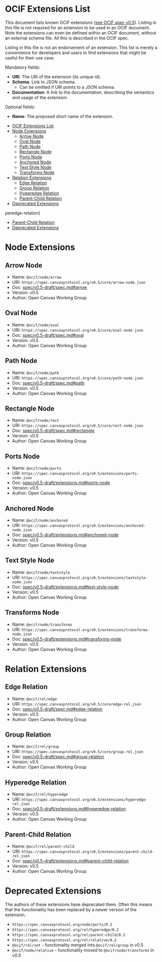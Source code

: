 # OCIF Extensions List

This document lists known OCIF extensions ([see OCIF spec v0.5](spec/v0.5-draft/spec.md)).
Listing in this file is not required for an extension to be used in an OCIF document.
Note the extensions can even be defined within an OCIF document, without an external schema file.
All this is described in the OCIF spec.

Listing in this file is not an endorsement of an extension.
This list is merely a convenience for developers and users to find extensions that might be useful for their use case.

Mandatory fields:

- **URI**: The URI of the extension (its unique id).
- **Schema**: Link to JSON schema.
  - Can be omitted if URI points to a JSON schema.
- **Documentation**: A link to the documentation, describing the semantics and usage of the extension.

Optional fields:

- **Name**: The proposed short name of the extension.<!-- TOC -->
* [OCIF Extensions List](#ocif-extensions-list)
* [Node Extensions](#node-extensions)
  * [Arrow Node](#arrow-node)
  * [Oval Node](#oval-node)
  * [Path Node](#path-node)
  * [Rectangle Node](#rectangle-node)
  * [Ports Node](#ports-node)
  * [Anchored Node](#anchored-node)
  * [Text Style Node](#text-style-node)
  * [Transforms Node](#transforms-node)
* [Relation Extensions](#relation-extensions)
  * [Edge Relation](#edge-relation)
  * [Group Relation](#group-relation)
  * [Hyperedge Relation](#hyperedge-relation)
  * [Parent-Child Relation](#parent-child-relation)
* [Deprecated Extensions](#deprecated-extensions)
<!-- TOC -->peredge-relation)
  - [Parent-Child Relation](#parent-child-relation)
- [Deprecated Extensions](#deprecated-extensions)
<!-- TOC -->

# Node Extensions

## Arrow Node

- Name: `@ocif/node/arrow`
- URI: `https://spec.canvasprotocol.org/v0.5/core/arrow-node.json`
- Doc: [spec/v0.5-draft/spec.md#arrow](spec/v0.5-draft/spec.md#arrow)
- Version: v0.5
- Author: Open Canvas Working Group

## Oval Node

- Name: `@ocif/node/oval`
- URI: `https://spec.canvasprotocol.org/v0.5/core/oval-node.json`
- Doc: [spec/v0.5-draft/spec.md#oval](spec/v0.5-draft/spec.md#oval)
- Version: v0.5
- Author: Open Canvas Working Group

## Path Node

- Name: `@ocif/node/path`
- URI: `https://spec.canvasprotocol.org/v0.5/core/path-node.json`
- Doc: [spec/v0.5-draft/spec.md#path](spec/v0.5-draft/spec.md#path)
- Version: v0.5
- Author: Open Canvas Working Group

## Rectangle Node

- Name: `@ocif/node/rect`
- URI: `https://spec.canvasprotocol.org/v0.5/core/rect-node.json`
- Doc: [spec/v0.5-draft/spec.md#rectangle](spec/v0.5-draft/spec.md#rectangle)
- Version: v0.5
- Author: Open Canvas Working Group

## Ports Node

- Name: `@ocif/node/ports`
- URI: `https://spec.canvasprotocol.org/v0.5/extensions/ports-node.json`
- Doc: [spec/v0.5-draft/extensions.md#ports-node](spec/v0.5-draft/extensions.md#ports-node)
- Version: v0.5
- Author: Open Canvas Working Group

## Anchored Node

- Name: `@ocif/node/anchored`
- URI: `https://spec.canvasprotocol.org/v0.5/extensions/anchored-node.json`
- Doc: [spec/v0.5-draft/extensions.md#anchored-node](spec/v0.5-draft/extensions.md#anchored-node)
- Version: v0.5
- Author: Open Canvas Working Group

## Text Style Node

- Name: `@ocif/node/textstyle`
- URI: `https://spec.canvasprotocol.org/v0.5/extensions/textstyle-node.json`
- Doc: [spec/v0.5-draft/extensions.md#text-style-node](spec/v0.5-draft/extensions.md#text-style-node)
- Version: v0.5
- Author: Open Canvas Working Group

## Transforms Node

- Name: `@ocif/node/transforms`
- URI: `https://spec.canvasprotocol.org/v0.5/extensions/transforms-node.json`
- Doc: [spec/v0.5-draft/extensions.md#transforms-node](spec/v0.5-draft/extensions.md#transforms-node)
- Version: v0.5
- Author: Open Canvas Working Group

# Relation Extensions

## Edge Relation

- Name: `@ocif/rel/edge`
- URI: `https://spec.canvasprotocol.org/v0.5/core/edge-rel.json`
- Doc: [spec/v0.5-draft/spec.md#edge-relation](spec/v0.5-draft/spec.md#edge-relation)
- Version: v0.5
- Author: Open Canvas Working Group

## Group Relation

- Name: `@ocif/rel/group`
- URI: `https://spec.canvasprotocol.org/v0.5/core/group-rel.json`
- Doc: [spec/v0.5-draft/spec.md#group-relation](spec/v0.5-draft/spec.md#group-relation)
- Version: v0.5
- Author: Open Canvas Working Group

## Hyperedge Relation

- Name: `@ocif/rel/hyperedge`
- URI: `https://spec.canvasprotocol.org/v0.5/extensions/hyperedge-rel.json`
- Doc: [spec/v0.5-draft/extensions.md#hyperedge-relation](spec/v0.5-draft/extensions.md#hyperedge-relation)
- Version: v0.5
- Author: Open Canvas Working Group

## Parent-Child Relation

- Name: `@ocif/rel/parent-child`
- URI: `https://spec.canvasprotocol.org/v0.5/extensions/parent-child-rel.json`
- Doc: [spec/v0.5-draft/extensions.md#parent-child-relation](spec/v0.5-draft/extensions.md#parent-child-relation)
- Version: v0.5
- Author: Open Canvas Working Group

# Deprecated Extensions

The authors of these extensions have deprecated them. Often this means that the functionality has been replaced by a newer version of the extension.

- `https://spec.canvasprotocol.org/node/ports/0.2`
- `https://spec.canvasprotocol.org/rel/hyperedge/0.2`
- `https://spec.canvasprotocol.org/rel/parent-child/0.2`
- `https://spec.canvasprotocol.org/rel/relative/0.2`
- `@ocif/rel/set` - functionality merged into `@ocif/rel/group` in v0.5
- `@ocif/node/relative` - functionality moved to `@ocif/node/transforms` in v0.5
